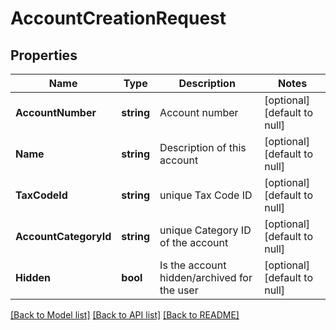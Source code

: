 # AccountCreationRequest

## Properties
Name | Type | Description | Notes
------------ | ------------- | ------------- | -------------
**AccountNumber** | **string** | Account number | [optional] [default to null]
**Name** | **string** | Description of this account | [optional] [default to null]
**TaxCodeId** | **string** | unique Tax Code ID | [optional] [default to null]
**AccountCategoryId** | **string** | unique Category ID of the account | [optional] [default to null]
**Hidden** | **bool** | Is the account hidden/archived for the user | [optional] [default to null]

[[Back to Model list]](../README.md#documentation-for-models) [[Back to API list]](../README.md#documentation-for-api-endpoints) [[Back to README]](../README.md)

